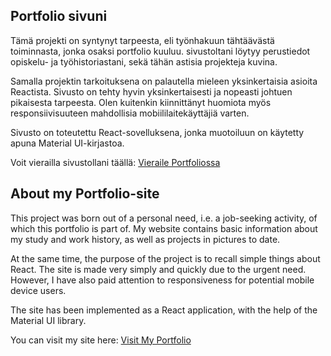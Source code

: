 
## Portfolio sivuni

Tämä projekti on syntynyt tarpeesta, eli työnhakuun tähtäävästä toiminnasta, jonka osaksi portfolio kuuluu. sivustoltani löytyy perustiedot opiskelu- ja työhistoriastani, sekä tähän astisia projekteja kuvina. 

Samalla projektin tarkoituksena on palautella mieleen yksinkertaisia asioita Reactista. Sivusto on tehty hyvin yksinkertaisesti ja nopeasti johtuen pikaisesta tarpeesta. Olen kuitenkin kiinnittänyt huomiota myös responsiivisuuteen mahdollisia mobiililaitekäyttäjiä varten.

Sivusto on toteutettu React-sovelluksena, jonka muotoiluun on käytetty apuna Material UI-kirjastoa.

Voit vierailla sivustollani täällä:
[Vieraile Portfoliossa](https://anar854.github.io/AnArCodes/)


## About my Portfolio-site

This project was born out of a personal need, i.e. a job-seeking activity, of which this portfolio is part of. My website contains basic information about my study and work history, as well as projects in pictures to date.
 
At the same time, the purpose of the project is to recall simple things about React. The site is made very simply and quickly due to the urgent need. However, I have also paid attention to responsiveness for potential mobile device users.
 
The site has been implemented as a React application, with the help of the Material UI library.
 
You can visit my site here:
[Visit My Portfolio](https://anar854.github.io/AnArCodes/)


